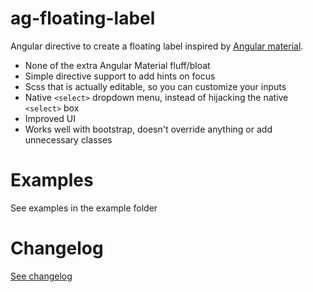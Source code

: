 ag-floating-label
======================

Angular directive to create a floating label inspired by [Angular material](https://material.angularjs.org/latest/demo/input).

* None of the extra Angular Material fluff/bloat
* Simple directive support to add hints on focus
* Scss that is actually editable, so you can customize your inputs
* Native `<select>` dropdown menu, instead of hijacking the native `<select>` box
* Improved UI
* Works well with bootstrap, doesn't override anything or add unnecessary classes


# Examples
See examples in the example folder

# Changelog
[See changelog](CHANGELOG.md)